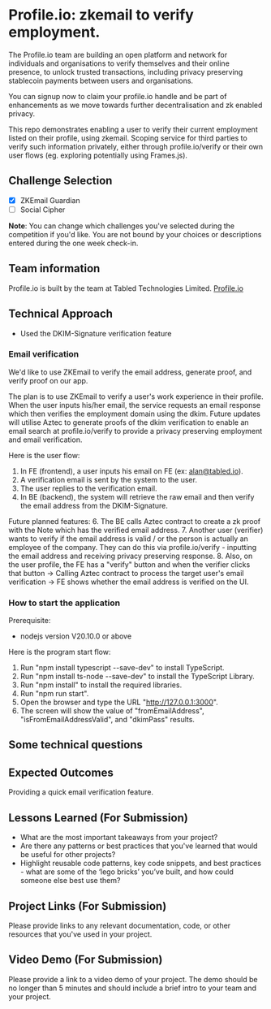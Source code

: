 # Profile.io: zkemail to verify employment.

The Profile.io team are building an open platform and network for individuals and organisations to verify themselves and their online presence, to unlock trusted transactions, including privacy preserving stablecoin payments between users and organisations. 

You can signup now to claim your profile.io handle and be part of enhancements as we move towards further decentralisation and zk enabled privacy.

This repo demonstrates enabling a user to verify their current employment listed on their profile, using zkemail. Scoping service for third parties to verify such information privately, either through profile.io/verify or their own user flows (eg. exploring potentially using Frames.js).


## Challenge Selection

- [x] ZKEmail Guardian
- [ ] Social Cipher

**Note**: You can change which challenges you've selected during the competition if you'd like. You are not bound by your choices or descriptions entered during the one week check-in.

## Team information

Profile.io is built by the team at Tabled Technologies Limited.
[Profile.io](https://www.profile.io/)

## Technical Approach
- Used the DKIM-Signature verification feature

### Email verification
We'd like to use ZKEmail to verify the email address, generate proof, and verify proof on our app.

The plan is to use ZKEmail to verify a user's work experience in their profile. When the user inputs his/her email, the service requests an email response which then verifies the employment domain using the dkim.  Future updates will utilise Aztec to generate proofs of the dkim verification to enable an email search at profile.io/verify to provide a privacy preserving employment and email verification.

Here is the user flow:
1. In FE (frontend), a user inputs his email on FE (ex: alan@tabled.io).
2. A verification email is sent by the system to the user.
3. The user replies to the verification email.
4. In BE (backend), the system will retrieve the raw email and then verify the email address from the DKIM-Signature.

Future planned features:
6. The BE calls Aztec contract to create a zk proof with the Note which has the verified email address. 
7. Another user (verifier) wants to verify if the email address is valid / or the person is actually an employee of the company.  They can do this via profile.io/verify - inputting the email address and receiving privacy preserving response.
8. Also, on the user profile, the FE has a "verify" button and when the verifier clicks that button -> Calling Aztec contract to process the target user's email verification -> FE shows whether the email address is verified on the UI.

### How to start the application
Prerequisite:
- nodejs version V20.10.0 or above

Here is the program start flow:
1. Run "npm install typescript --save-dev" to install TypeScript.
1. Run "npm install ts-node --save-dev" to install the TypeScript Library.
1. Run "npm install" to install the required libraries.
1. Run "npm run start".
1. Open the browser and type the URL "http://127.0.0.1:3000".
1. The screen will show the value of "fromEmailAddress", "isFromEmailAddressValid", and "dkimPass" results.

## Some technical questions

## Expected Outcomes
Providing a quick email verification feature.

## Lessons Learned (For Submission)

- What are the most important takeaways from your project?
- Are there any patterns or best practices that you've learned that would be useful for other projects?
- Highlight reusable code patterns, key code snippets, and best practices - what are some of the ‘lego bricks’ you’ve built, and how could someone else best use them?

## Project Links (For Submission)

Please provide links to any relevant documentation, code, or other resources that you've used in your project.

## Video Demo (For Submission)

Please provide a link to a video demo of your project. The demo should be no longer than 5 minutes and should include a brief intro to your team and your project.
